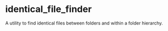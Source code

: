 # identical_file_finder
A utility to find identical files between folders and within a folder hierarchy.

